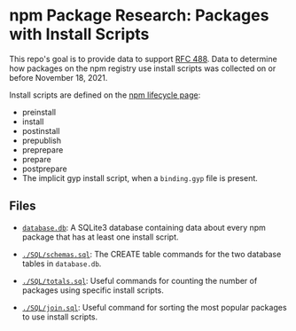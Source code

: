 # npm Package Research: Packages with Install Scripts

This repo's goal is to provide data to support [RFC 488](https://github.com/npm/rfcs/pull/488). Data to determine how packages on the npm registry use install scripts was collected on or before November 18, 2021.

Install scripts are defined on the [npm lifecycle page](https://docs.npmjs.com/cli/v7/using-npm/scripts/#npm-install):

* preinstall
* install
* postinstall
* prepublish
* preprepare
* prepare
* postprepare
* The implicit gyp install script, when a `binding.gyp` file is present.

## Files

* [`database.db`](./database.db): A SQLite3 database containing data about every npm package that has at least one install script.

* [`./SQL/schemas.sql`](./SQL/schemas.sql): The CREATE table commands for the two database tables in `database.db`.
* [`./SQL/totals.sql`](./SQL/totals.sql): Useful commands for counting the number of packages using specific install scripts.
* [`./SQL/join.sql`](./SQL/join.sql): Useful command for sorting the most popular packages to use install scripts.
